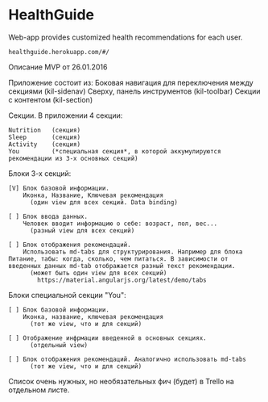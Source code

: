 # HealthGuide
Web-app provides  customized health recommendations for each user.

    healthguide.herokuapp.com/#/

Описание MVP от 26.01.2016

Приложение состоит из:
    Боковая навигация для переключения между секциями (kil-sidenav)
    Сверху, панель инструментов                       (kil-toolbar)
    Секции с контентом                                (kil-section)

Секции.
  В приложении 4 секции:

    Nutrition   (секция)
    Sleep       (секция)
    Activity    (секция)
    You         (*специальная секция*, в которой аккумулируются рекомендации из 3-х основных секций)

  Блоки 3-х секций:

    [V] Блок базовой информации.
        Иконка, Название, Ключевая рекомендация
          (один view для всех секций. Data binding)

    [ ] Блок ввода данных.
        Человек вводит информацию о себе: возраст, пол, вес...
          (разный view для всех секций)

    [ ] Блок отображения рекомендаций.
        Использовать md-tabs для структурирования. Например для блока Питание, табы: когда, сколько, чем питаться. В зависимости от введенных данных md-tab отображается разный текст рекомендации.
          (может быть один view для всех секций)
            https://material.angularjs.org/latest/demo/tabs

  Блоки специальной секции "You":

    [ ] Блок базовой информации.
        Иконка, название, ключевая рекомендация
          (тот же view, что и для секций)

    [ ] Отображение инфрмации введенной в основных секциях.
          (отдельный view)

    [ ] Блок отображения рекомендаций. Аналогично использовать md-tabs
          (тот же view, что и для секций)


Список очень нужных, но необязательных фич (будет) в Trello на отдельном листе.
